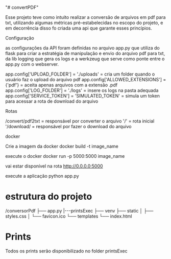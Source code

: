 "# convertPDF"

Esse projeto teve como intuito realizar a conversão de arquivos em pdf para txt, utilizando algumas métricas pré-estabelecidas no escopo do projeto, e em decorrência disso fo criada uma api que garante esses princípios.

Configuração

as configurações da API foram definidas no arquivo app.py que utiliza do flask para criar a estratégia de manipulação e envio do arquivo pdf para txt, da lib logging que gera os logs e a werkzeug que serve como ponte entre o app.py com o webserver.

app.config['UPLOAD_FOLDER'] = './uploads' = cria um folder quando o usuário faz o upload do arquivo pdf
app.config['ALLOWED_EXTENSIONS'] = {'pdf'} = aceita apenas arquivos com a extensão .pdf
app.config['LOG_FOLDER'] = './logs' = insere os logs na pasta adequada
app.config['SERVICE_TOKEN'] = 'SIMULATED_TOKEN' = simula um token para acessar a rota de download do arquivo

Rotas

/convert/pdf2txt = responsável por converter o arquivo
'/' = rota inicial
'/download/<filename> = responsável por fazer o download do arquivo

docker

Crie a imagem da docker
docker build -t image_name

execute o docker
docker run -p 5000:5000 image_name

vai estar disponível na rota http://0.0.0.0:5000

execute a aplicação
python app.py

# estrutura do projeto

/conversorPdf
├── app.py
|---printsExec
├── venv
├── static
│ ├── styles.css
│ └── favicon.ico
└── templates
└── index.html

# Prints

Todos os prints serão disponibilizado no folder printsExec
